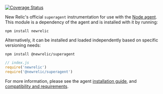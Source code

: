[![Coverage Status](https://coveralls.io/repos/github/newrelic/node-newrelic-superagent/badge.svg?branch=master)](https://coveralls.io/github/newrelic/node-newrelic-superagent?branch=master)

New Relic's official `superagent` instrumentation for use with the
[Node agent](https://github.com/newrelic/node-newrelic). This module is a
dependency of the agent and is installed with it by running:

```
npm install newrelic
```

Alternatively, it can be installed and loaded independently based on specific
versioning needs:

```
npm install @newrelic/superagent
```

```js
// index.js
require('newrelic')
require('@newrelic/superagent')
```

For more information, please see the agent
[installation guide](https://docs.newrelic.com/docs/agents/nodejs-agent/installation-configuration/install-nodejs-agent),
and [compatibility and requirements](https://docs.newrelic.com/docs/agents/nodejs-agent/getting-started/compatibility-requirements-nodejs-agent).
